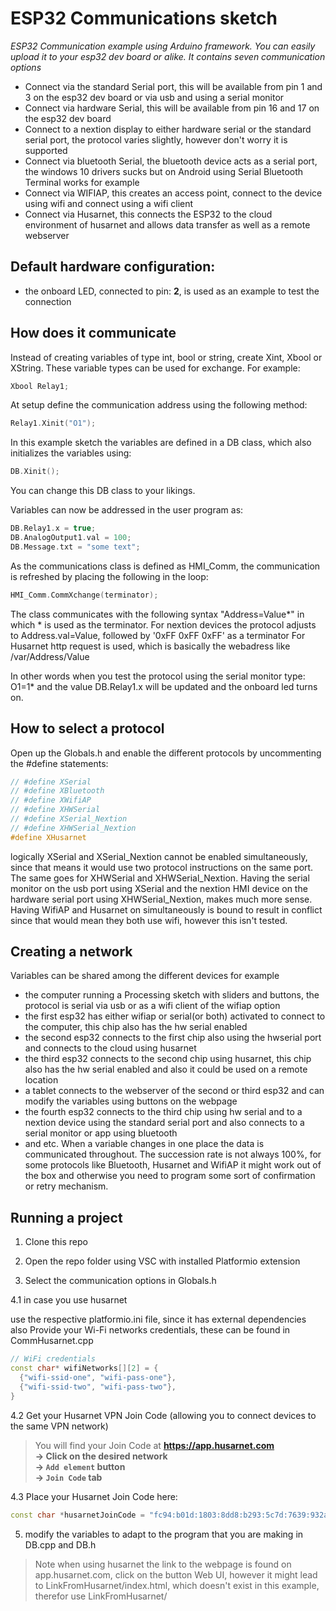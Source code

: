 # ESP32 Communications sketch
*ESP32 Communication example using Arduino framework. You can easily upload it to your esp32 dev board or alike. It contains seven communication options*

- Connect via the standard Serial port, this will be available from pin 1 and 3 on the esp32 dev board or via usb and using a serial monitor
- Connect via hardware Serial, this will be available from pin 16 and 17 on the esp32 dev board
- Connect to a nextion display to either hardware serial or the standard serial port, the protocol varies slightly, however don't worry it is supported
- Connect via bluetooth Serial, the bluetooth device acts as a serial port, the windows 10 drivers sucks but on Android using Serial Bluetooth Terminal works for example
- Connect via WIFIAP, this creates an access point, connect to the device using wifi and connect using a wifi client
- Connect via Husarnet, this connects the ESP32 to the cloud environment of husarnet and allows data transfer as well as a remote webserver

## Default hardware configuration:

- the onboard LED, connected to pin: **2**, is used as an example to test the connection

## How does it communicate
Instead of creating variables of type int, bool or string, create Xint, Xbool or XString.
These variable types can be used for exchange. For example:
```cpp
Xbool Relay1;
```

At setup define the communication address using the following method:
```cpp
Relay1.Xinit("O1");
```

In this example sketch the variables are defined in a DB class, which also initializes the variables using: 
```cpp
DB.Xinit();
```
You can change this DB class to your likings.

Variables can now be addressed in the user program as:
```cpp 
DB.Relay1.x = true; 
DB.AnalogOutput1.val = 100;
DB.Message.txt = "some text";
```
As the communications class is defined as HMI_Comm, the communication is refreshed by placing the following in the loop:
```cpp 
HMI_Comm.CommXchange(terminator);
```
The class communicates with the following syntax "Address=Value*" in which * is used as the terminator.
For nextion devices the protocol adjusts to Address.val=Value, followed by '0xFF 0xFF 0xFF' as a terminator
For Husarnet http request is used, which is basically the webadress like /var/Address/Value

In other words when you test the protocol using the serial monitor type: O1=1* and the value DB.Relay1.x will be updated and the onboard led turns on.

## How to select a protocol
Open up the Globals.h and enable the different protocols by uncommenting the #define statements:
```cpp 
// #define XSerial
// #define XBluetooth
// #define XWifiAP
// #define XHWSerial
// #define XSerial_Nextion
// #define XHWSerial_Nextion
#define XHusarnet
```
logically XSerial and XSerial_Nextion cannot be enabled simultaneously, since that means it would use two protocol instructions on the same port.
The same goes for XHWSerial and XHWSerial_Nextion.
Having the serial monitor on the usb port using XSerial and the nextion HMI device on the hardware serial port using XHWSerial_Nextion, makes much more sense.
Having WifiAP and Husarnet on simultaneously is bound to result in conflict since that would mean they both use wifi, however this isn't tested.

## Creating a network
Variables can be shared among the different devices for example 
- the computer running a Processing sketch with sliders and buttons, the protocol is serial via usb or as a wifi client of the wifiap option
- the first esp32 has either wifiap or serial(or both) activated to connect to the computer, this chip also has the hw serial enabled
- the second esp32 connects to the first chip also using the hwserial port and connects to the cloud using husarnet
- the third esp32 connects to the second chip using husarnet, this chip also has the hw serial enabled and also it could be used on a remote location
- a tablet connects to the webserver of the second or third esp32 and can modify the variables using buttons on the webpage
- the fourth esp32 connects to the third chip using hw serial and to a nextion device using the standard serial port and also connects to a serial monitor or app using bluetooth
- and etc.
When a variable changes in one place the data is communicated throughout. 
The succession rate is not always 100%, for some protocols like Bluetooth, Husarnet and WifiAP it might work out of the box and otherwise you need to program some sort of confirmation or retry mechanism.

## Running a project

1. Clone this repo

2. Open the repo folder using VSC with installed Platformio extension

3. Select the communication options in Globals.h

4.1 in case you use husarnet 

use the respective platformio.ini file, since it has external dependencies
also Provide your Wi-Fi networks credentials, these can be found in CommHusarnet.cpp

```cpp
// WiFi credentials
const char* wifiNetworks[][2] = {
  {"wifi-ssid-one", "wifi-pass-one"},
  {"wifi-ssid-two", "wifi-pass-two"},
} 
```

4.2 Get your Husarnet VPN Join Code (allowing you to connect devices to the same VPN network)

> You will find your Join Code at **https://app.husarnet.com  
> -> Click on the desired network  
> -> `Add element` button  
> -> `Join Code` tab** 

4.3 Place your Husarnet Join Code here:

```cpp
const char *husarnetJoinCode = "fc94:b01d:1803:8dd8:b293:5c7d:7639:932a/xxxxxxxxxxxxxxxxxxxxxx";
```

5. modify the variables to adapt to the program that you are making in DB.cpp and DB.h 

> Note when using husarnet the link to the webpage is found on app.husarnet.com, click on the button Web UI, however it might lead to LinkFromHusarnet/index.html, which doesn't exist in this example, therefor use LinkFromHusarnet/